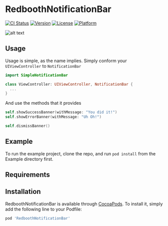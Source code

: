 # RedboothNotificationBar

[![CI Status](https://img.shields.io/travis/twof/RedboothNotificationBar.svg?style=flat)](https://travis-ci.org/twof/RedboothNotificationBar)
[![Version](https://img.shields.io/cocoapods/v/RedboothNotificationBar.svg?style=flat)](https://cocoapods.org/pods/RedboothNotificationBar)
[![License](https://img.shields.io/cocoapods/l/RedboothNotificationBar.svg?style=flat)](https://cocoapods.org/pods/RedboothNotificationBar)
[![Platform](https://img.shields.io/cocoapods/p/RedboothNotificationBar.svg?style=flat)](https://cocoapods.org/pods/RedboothNotificationBar)

![alt text](https://github.com/redbooth/SimpleNotificationBar/blob/master/ezgif.com-resize.gif?raw=true)

## Usage

Usage is simple, as the name implies. Simply conform your `UIViewController` to `NotificationBar`
```swift
import SimpleNotificationBar

class ViewController: UIViewController, NotificationBar {
  ...
}
```

And use the methods that it provides

```swift
self.showSuccessBanner(withMessage: "You did it!")
self.showErrorBanner(withMessage: "Uh Oh!")

self.dismissBanner()
```

## Example

To run the example project, clone the repo, and run `pod install` from the Example directory first.

## Requirements

## Installation

RedboothNotificationBar is available through [CocoaPods](https://cocoapods.org). To install
it, simply add the following line to your Podfile:

```ruby
pod 'RedboothNotificationBar'
```
